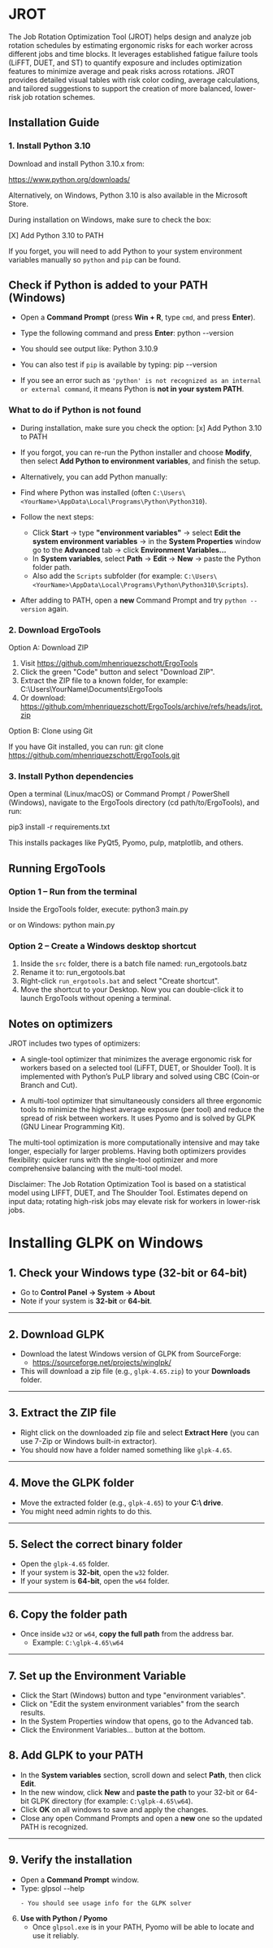 # JROT

The Job Rotation Optimization Tool (JROT) helps design and analyze job rotation schedules by estimating ergonomic risks for each worker across different jobs and time blocks. 
It leverages established fatigue failure tools (LiFFT, DUET, and ST) to quantify exposure and includes optimization features to minimize average and peak risks across rotations. 
JROT provides detailed visual tables with risk color coding, average calculations, and tailored suggestions to support the creation of more balanced, lower-risk job rotation schemes.

## Installation Guide

### 1. Install Python 3.10

Download and install Python 3.10.x from:

https://www.python.org/downloads/

Alternatively, on Windows, Python 3.10 is also available in the Microsoft Store.

During installation on Windows, make sure to check the box:

[X] Add Python 3.10 to PATH

If you forget, you will need to add Python to your system environment variables manually so `python` and `pip` can be found.

## Check if Python is added to your PATH (Windows)

- Open a **Command Prompt** (press **Win + R**, type `cmd`, and press **Enter**).

- Type the following command and press **Enter**:
  python --version
- You should see output like:
  Python 3.10.9

- You can also test if `pip` is available by typing:
  pip --version

- If you see an error such as `'python' is not recognized as an internal or external command`, it means Python is **not in your system PATH**.

### What to do if Python is not found
- During installation, make sure you check the option:
[x] Add Python 3.10 to PATH

- If you forgot, you can re-run the Python installer and choose **Modify**, then select **Add Python to environment variables**, and finish the setup.

- Alternatively, you can add Python manually:
- Find where Python was installed (often `C:\Users\<YourName>\AppData\Local\Programs\Python\Python310`).
- Follow the next steps:
   - Click **Start** → type **"environment variables"** → select **Edit the system environment variables** →
     in the **System Properties** window go to the **Advanced** tab → click **Environment Variables…**
   - In **System variables**, select **Path** → **Edit** → **New** → paste the Python folder path.
   - Also add the `Scripts` subfolder (for example: `C:\Users\<YourName>\AppData\Local\Programs\Python\Python310\Scripts`).
- After adding to PATH, open a **new** Command Prompt and try `python --version` again.


### 2. Download ErgoTools

Option A: Download ZIP

1. Visit https://github.com/mhenriquezschott/ErgoTools
2. Click the green "Code" button and select "Download ZIP".
3. Extract the ZIP file to a known folder, for example:
   C:\Users\YourName\Documents\ErgoTools
4. Or download:
   https://github.com/mhenriquezschott/ErgoTools/archive/refs/heads/jrot.zip  

Option B: Clone using Git

If you have Git installed, you can run:
git clone https://github.com/mhenriquezschott/ErgoTools.git

### 3. Install Python dependencies
Open a terminal (Linux/macOS) or Command Prompt / PowerShell (Windows), navigate to the ErgoTools directory (cd path/to/ErgoTools), and run:

pip3 install -r requirements.txt

This installs packages like PyQt5, Pyomo, pulp, matplotlib, and others.

## Running ErgoTools

### Option 1 – Run from the terminal

Inside the ErgoTools folder, execute:
python3 main.py

or on Windows:
python main.py

### Option 2 – Create a Windows desktop shortcut

1. Inside the `src` folder, there is a batch file named: run_ergotools.batz
2. Rename it to: run_ergotools.bat
3. Right-click `run_ergotools.bat` and select "Create shortcut".
4. Move the shortcut to your Desktop. Now you can double-click it to launch ErgoTools without opening a terminal.

## Notes on optimizers

JROT includes two types of optimizers:

- A single-tool optimizer that minimizes the average ergonomic risk for workers based on a selected tool (LiFFT, DUET, or Shoulder Tool). It is implemented with Python’s PuLP library and solved using CBC (Coin-or Branch and Cut).

- A multi-tool optimizer that simultaneously considers all three ergonomic tools to minimize the highest average exposure (per tool) and reduce the spread of risk between workers. It uses Pyomo and is solved by GLPK (GNU Linear Programming Kit).

The multi-tool optimization is more computationally intensive and may take longer, especially for larger problems. Having both optimizers provides flexibility: quicker runs with the single-tool optimizer and more comprehensive balancing with the multi-tool model.

Disclaimer: The Job Rotation Optimization Tool is based on a statistical model using LIFFT, DUET, and The Shoulder Tool. Estimates depend on input data; rotating high-risk jobs may elevate risk for workers in lower-risk jobs.


# Installing GLPK on Windows


## 1. Check your Windows type (32-bit or 64-bit)
- Go to **Control Panel → System → About**
- Note if your system is **32-bit** or **64-bit**.

---

## 2. Download GLPK
- Download the latest Windows version of GLPK from SourceForge:
  - https://sourceforge.net/projects/winglpk/
- This will download a zip file (e.g., `glpk-4.65.zip`) to your **Downloads** folder.

---

## 3. Extract the ZIP file
- Right click on the downloaded zip file and select **Extract Here** (you can use 7-Zip or Windows built-in extractor).
- You should now have a folder named something like `glpk-4.65`.

---

## 4. Move the GLPK folder
- Move the extracted folder (e.g., `glpk-4.65`) to your **C:\ drive**. 
- You might need admin rights to do this.

---

## 5. Select the correct binary folder
- Open the `glpk-4.65` folder.
- If your system is **32-bit**, open the `w32` folder.
- If your system is **64-bit**, open the `w64` folder.

---

## 6. Copy the folder path
- Once inside `w32` or `w64`, **copy the full path** from the address bar.
  - Example: `C:\glpk-4.65\w64`

---

## 7. Set up the Environment Variable
- Click the Start (Windows) button and type "environment variables".
- Click on "Edit the system environment variables" from the search results.
- In the System Properties window that opens, go to the Advanced tab.
- Click the Environment Variables... button at the bottom.

## 8. Add GLPK to your PATH
- In the **System variables** section, scroll down and select **Path**, then click **Edit**.
- In the new window, click **New** and **paste the path** to your 32-bit or 64-bit GLPK directory (for example: `C:\glpk-4.65\w64`).
- Click **OK** on all windows to save and apply the changes.
- Close any open Command Prompts and open a **new** one so the updated PATH is recognized.
 

---

## 9. Verify the installation
- Open a **Command Prompt** window.
- Type:
  glpsol --help
     ```  
   - You should see usage info for the GLPK solver  

6. **Use with Python / Pyomo**  
   - Once `glpsol.exe` is in your PATH, Pyomo will be able to locate and use it reliably.
